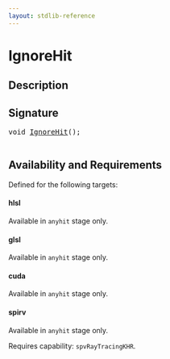```yaml
---
layout: stdlib-reference
---
```


# IgnoreHit

## Description





## Signature 

<pre>
<span class="code_keyword">void</span> <a href="/stdlib-reference/global-decls/IgnoreHit">IgnoreHit</a>();

</pre>

## Availability and Requirements

Defined for the following targets:

#### hlsl
Available in `anyhit` stage only.

#### glsl
Available in `anyhit` stage only.

#### cuda
Available in `anyhit` stage only.

#### spirv
Available in `anyhit` stage only.

Requires capability: `spvRayTracingKHR`.


